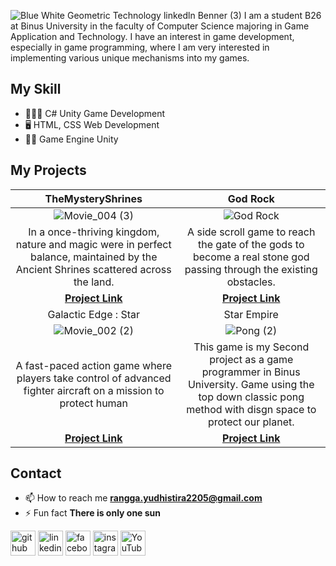 ![Blue   White Geometric Technology linkedln  Benner (3)](https://github.com/user-attachments/assets/7201f913-76ce-4621-b129-61fcd65cb545)
I am a student B26 at Binus University in the faculty of Computer Science majoring in Game Application and Technology. I have an interest in game development, especially in game programming, where I am very interested in implementing various unique mechanisms into my games.

## My Skill
- 🕵🏼‍♀️ C# Unity Game Development
- 🖥️ HTML, CSS Web Development
- ✍🏼 Game Engine Unity

## My Projects

| TheMysteryShrines | God Rock |
|:---------------:|:---------------:|
|![Movie_004 (3)](https://github.com/user-attachments/assets/12fc69cb-94d2-4029-96ed-7166b431c998)|![God Rock](https://github.com/user-attachments/assets/f88d9b82-f38a-48f8-bbac-da68856dfc09)|
|In a once-thriving kingdom, nature and magic were in perfect balance, maintained by the Ancient Shrines scattered across the land.|A side scroll game to reach the gate of the gods to become a real stone god passing through the existing obstacles.|
| [**Project Link**](https://github.com/Rangga2205/The_Shrines) | [**Project Link**](https://github.com/Rangga2205/ProjeckSideScroll_2D_God_Rock) |
| Galactic Edge : Star | Star Empire |
|![Movie_002 (2)](https://github.com/user-attachments/assets/65aa03d1-5c6f-4385-bab0-072148244848)|![Pong (2)](https://github.com/user-attachments/assets/ef02f34c-c276-4cf7-87c3-e1bbb691d0e8)|
|A fast-paced action game where players take control of advanced fighter aircraft on a mission to protect human|This game is my Second project as a game programmer in Binus University. Game using the top down classic pong method with disgn space to protect our planet.|
| [**Project Link**](https://github.com/Rangga2205/GalaticEdge) | [**Project Link**](https://github.com/Rangga2205/ProjekPongStarBattleShip) | 

## Contact
- 📫 How to reach me **rangga.yudhistira2205@gmail.com**
- ⚡ Fun fact **There is only one sun**
  
[<img src='https://cdn.jsdelivr.net/npm/simple-icons@3.0.1/icons/github.svg' alt='github' height='40'>](https://github.com/Rangga2205)  [<img src='https://cdn.jsdelivr.net/npm/simple-icons@3.0.1/icons/linkedin.svg' alt='linkedin' height='40'>](https://www.linkedin.com/in/rangga-yudhistira-a19683253/)  [<img src='https://cdn.jsdelivr.net/npm/simple-icons@3.0.1/icons/facebook.svg' alt='facebook' height='40'>](https://www.facebook.com/rangga.yudhistira.33886/)  [<img src='https://cdn.jsdelivr.net/npm/simple-icons@3.0.1/icons/instagram.svg' alt='instagram' height='40'>](https://www.instagram.com/r_yudpis/)  [<img src='https://cdn.jsdelivr.net/npm/simple-icons@3.0.1/icons/youtube.svg' alt='YouTube' height='40'>](https://www.youtube.com/channel/ranggayudhistira4788)  





